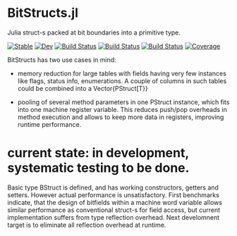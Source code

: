 # BitStructs.jl

Julia struct-s packed at bit boundaries into a primitive type.

[![Stable](https://img.shields.io/badge/docs-stable-blue.svg)](https://rryi.github.io/PackedStructs.jl/stable)
[![Dev](https://img.shields.io/badge/docs-dev-blue.svg)](https://rryi.github.io/PackedStructs.jl/dev)
[![Build Status](https://travis-ci.com/rryi/PackedStructs.jl.svg?branch=master)](https://travis-ci.com/rryi/PackedStructs.jl)
[![Build Status](https://ci.appveyor.com/api/projects/status/github/rryi/PackedStructs.jl?svg=true)](https://ci.appveyor.com/project/rryi/PackedStructs-jl)
[![Build Status](https://api.cirrus-ci.com/github/rryi/PackedStructs.jl.svg)](https://cirrus-ci.com/github/rryi/PackedStructs.jl)
[![Coverage](https://codecov.io/gh/rryi/PackedStructs.jl/branch/master/graph/badge.svg)](https://codecov.io/gh/rryi/PackedStructs.jl)

BitStructs has two use cases in mind: 

 * memory reduction for large tables with fields having very few instances like flags, status info, enumerations. A couple of columns in such tables could be combined into a Vector{PStruct[T}}
 
 * pooling of several method parameters in one PStruct instance, which fits into one machine register variable. This reduces push/pop overheads in method execution and allows to keep more data in registers, improving runtime performance.

 # current state: in development, systematic testing to be done.

 Basic type BStruct is defined, and has working constructors, getters and setters. However actual performance is unsatisfactory. First benchmarks indicate, that the design of bitfields within a machine word variable allows similar performance as conventional struct-s for field access, but current implementation suffers from type reflection overhead. Next develomnent target is to eliminate all reflection overhead at runtime.

